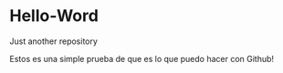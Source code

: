 # Hello-Word
Just another repository

Estos es una simple prueba de que es lo que puedo hacer con Github!
